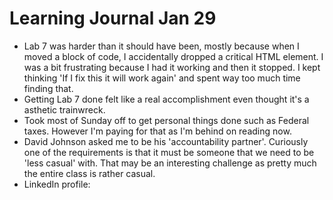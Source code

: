 <h1>Learning Journal Jan 29</h1>
<ul>
<li>Lab 7 was harder than it should have been, mostly because when I moved a block of code, I accidentally dropped a critical HTML element.  I was a bit frustrating because I had it working and then it stopped.  I kept thinking 'If I fix this it will work again' and spent way too much time finding that.</li>  
<li>Getting Lab 7 done felt like a real accomplishment even thought it's a asthetic trainwreck.</li>
<li>Took most of Sunday off to get personal things done such as Federal taxes.  However I'm paying for that as I'm behind on reading now.</li>
<li>David Johnson asked me to be his 'accountability partner'.  Curiously one of the requirements is that it must be someone that we need to be 'less casual' with.  That may be an interesting challenge as pretty much the entire class is rather casual.</li>
<li>LinkedIn profile:  </li>
</ul>